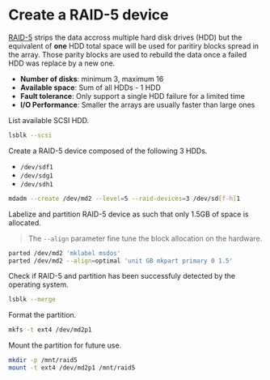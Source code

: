 # Create a RAID-5 device

[RAID-5](https://en.wikipedia.org/wiki/Standard_RAID_levels#RAID_5) strips the data accross multiple hard disk drives (HDD) but the equivalent of **one** HDD total space will be used for paritiry blocks spread in the array.
Those parity blocks are used to rebuild the data once a failed HDD was replace by a new one.

* **Number of disks**: minimum 3, maximum 16
* **Available space**: Sum of all HDDs - 1 HDD
* **Fault tolerance**: Only support a single HDD failure for a limited time
* **I/O Performance**: Smaller the arrays are usually faster than large ones

List available SCSI HDD.

```bash
lsblk --scsi
```

Create a RAID-5 device composed of the following 3 HDDs.

* `/dev/sdf1`
* `/dev/sdg1`
* `/dev/sdh1`

```bash
mdadm --create /dev/md2 --level=5 --raid-devices=3 /dev/sd[f-h]1
```

Labelize and partition RAID-5 device as such that only 1.5GB of space is allocated.

> The `--align` parameter fine tune the block allocation on the hardware.

```bash
parted /dev/md2 'mklabel msdos'
parted /dev/md2 --align=optimal 'unit GB mkpart primary 0 1.5'
```

Check if RAID-5 and partition has been successfuly detected by the operating system.

```bash
lsblk --merge
```

Format the partition.

```bash
mkfs -t ext4 /dev/md2p1
```

Mount the partition for future use.

```bash
mkdir -p /mnt/raid5
mount -t ext4 /dev/md2p1 /mnt/raid5
```